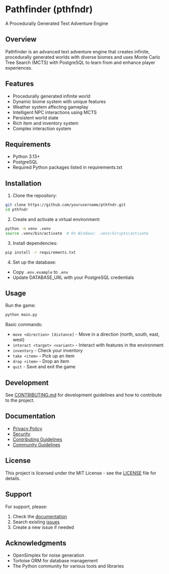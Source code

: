 # Pathfinder (pthfndr)
A Procedurally Generated Text Adventure Engine

## Overview
Pathfinder is an advanced text adventure engine that creates infinite, procedurally generated worlds with diverse biomes and uses Monte Carlo Tree Search (MCTS) with PostgreSQL to learn from and enhance player experiences.

## Features
- Procedurally generated infinite world
- Dynamic biome system with unique features
- Weather system affecting gameplay
- Intelligent NPC interactions using MCTS
- Persistent world state
- Rich item and inventory system
- Complex interaction system

## Requirements
- Python 3.13+
- PostgreSQL
- Required Python packages listed in requirements.txt

## Installation
1. Clone the repository:
```bash
git clone https://github.com/yourusername/pthfndr.git
cd pthfndr
```

2. Create and activate a virtual environment:
```bash
python -m venv .venv
source .venv/bin/activate  # On Windows: .venv\Scripts\activate
```

3. Install dependencies:
```bash
pip install -r requirements.txt
```

4. Set up the database:
- Copy `.env.example` to `.env`
- Update DATABASE_URL with your PostgreSQL credentials

## Usage
Run the game:
```bash
python main.py
```

Basic commands:
- `move <direction> [distance]` - Move in a direction (north, south, east, west)
- `interact <target> <variant>` - Interact with features in the environment
- `inventory` - Check your inventory
- `take <item>` - Pick up an item
- `drop <item>` - Drop an item
- `quit` - Save and exit the game

## Development
See [CONTRIBUTING.md](CONTRIBUTING.md) for development guidelines and how to contribute to the project.

## Documentation
- [Privacy Policy](PRIVACY.md)
- [Security](SECURITY.md)
- [Contributing Guidelines](CONTRIBUTING.md)
- [Community Guidelines](COMMUNITY_GUIDELINES.md)

## License
This project is licensed under the MIT License - see the [LICENSE](LICENSE) file for details.

## Support
For support, please:
1. Check the [documentation](docs/)
2. Search existing [issues](https://github.com/yourusername/pthfndr/issues)
3. Create a new issue if needed

## Acknowledgments
- OpenSimplex for noise generation
- Tortoise ORM for database management
- The Python community for various tools and libraries
